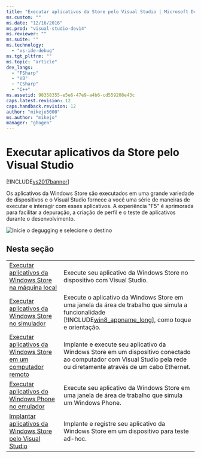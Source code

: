 ```yaml
---
title: "Executar aplicativos da Store pelo Visual Studio | Microsoft Docs"
ms.custom: ""
ms.date: "12/16/2016"
ms.prod: "visual-studio-dev14"
ms.reviewer: ""
ms.suite: ""
ms.technology: 
  - "vs-ide-debug"
ms.tgt_pltfrm: ""
ms.topic: "article"
dev_langs: 
  - "FSharp"
  - "VB"
  - "CSharp"
  - "C++"
ms.assetid: 98358355-e5e6-47e9-a4b6-cd559208e43c
caps.latest.revision: 12
caps.handback.revision: 12
author: "mikejo5000"
ms.author: "mikejo"
manager: "ghogen"
---
```

# Executar aplicativos da Store pelo Visual Studio
[!INCLUDE[vs2017banner](../code-quality/includes/vs2017banner.md)]

Os aplicativos da Windows Store são executados em uma grande variedade de dispositivos e o Visual Studio fornece a você uma série de maneiras de executar e interagir com esses aplicativos.  A experiência "F5" é aprimorada para facilitar a depuração, a criação de perfil e o teste de aplicativos durante o desenvolvimento.  
  
 ![Inicie o degugging e selecione o destino](../debugger/media/vsrun_dropdownlist.png "VSRUN\_DropDownList")  
  
## Nesta seção  
  
|||  
|-|-|  
|[Executar aplicativos da Windows Store na máquina local](../debugger/run-windows-store-apps-on-the-local-machine.md)|Execute seu aplicativo da Windows Store no dispositivo com Visual Studio.|  
|[Executar aplicativos da Windows Store no simulador](../debugger/run-windows-store-apps-in-the-simulator.md)|Execute o aplicativo da Windows Store em uma janela da área de trabalho que simula a funcionalidade [!INCLUDE[win8_appname_long](../debugger/includes/win8_appname_long_md.md)], como toque e orientação.|  
|[Executar aplicativos da Windows Store em um computador remoto](../debugger/run-windows-store-apps-on-a-remote-machine.md)|Implante e execute seu aplicativo da Windows Store em um dispositivo conectado ao computador com Visual Studio pela rede ou diretamente através de um cabo Ethernet.|  
|[Executar aplicativos do Windows Phone no emulador](../debugger/run-windows-phone-apps-in-the-emulator.md)|Execute seu aplicativo da Windows Store em uma janela de área de trabalho que simula um Windows Phone.|  
|[Implantar aplicativos da Windows Store pelo Visual Studio](../debugger/deploy-windows-store-apps-from-visual-studio.md)|Implante e registre seu aplicativo da Windows Store em um dispositivo para teste ad\-hoc.|